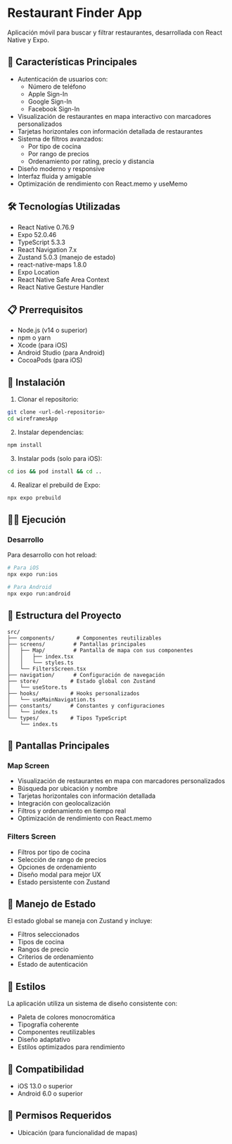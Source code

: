 # Restaurant Finder App

Aplicación móvil para buscar y filtrar restaurantes, desarrollada con React Native y Expo.

## 📱 Características Principales

- Autenticación de usuarios con:
  - Número de teléfono
  - Apple Sign-In
  - Google Sign-In
  - Facebook Sign-In
- Visualización de restaurantes en mapa interactivo con marcadores personalizados
- Tarjetas horizontales con información detallada de restaurantes
- Sistema de filtros avanzados:
  - Por tipo de cocina
  - Por rango de precios
  - Ordenamiento por rating, precio y distancia
- Diseño moderno y responsive
- Interfaz fluida y amigable
- Optimización de rendimiento con React.memo y useMemo

## 🛠 Tecnologías Utilizadas

- React Native 0.76.9
- Expo 52.0.46
- TypeScript 5.3.3
- React Navigation 7.x
- Zustand 5.0.3 (manejo de estado)
- react-native-maps 1.8.0
- Expo Location
- React Native Safe Area Context
- React Native Gesture Handler

## 📋 Prerrequisitos

- Node.js (v14 o superior)
- npm o yarn
- Xcode (para iOS)
- Android Studio (para Android)
- CocoaPods (para iOS)

## 🚀 Instalación

1. Clonar el repositorio:
```bash
git clone <url-del-repositorio>
cd wireframesApp
```

2. Instalar dependencias:
```bash
npm install
```

3. Instalar pods (solo para iOS):
```bash
cd ios && pod install && cd ..
```

4. Realizar el prebuild de Expo:
```bash
npx expo prebuild
```

## 🏃‍♂️ Ejecución

### Desarrollo

Para desarrollo con hot reload:

```bash
# Para iOS
npx expo run:ios

# Para Android
npx expo run:android
```

## 📁 Estructura del Proyecto

```
src/
├── components/       # Componentes reutilizables
├── screens/         # Pantallas principales
│   ├── Map/         # Pantalla de mapa con sus componentes
│   │   ├── index.tsx
│   │   └── styles.ts
│   └── FiltersScreen.tsx
├── navigation/      # Configuración de navegación
├── store/          # Estado global con Zustand
│   └── useStore.ts
├── hooks/          # Hooks personalizados
│   └── useMainNavigation.ts
├── constants/      # Constantes y configuraciones
│   └── index.ts
└── types/          # Tipos TypeScript
    └── index.ts
```

## 📱 Pantallas Principales

### Map Screen
- Visualización de restaurantes en mapa con marcadores personalizados
- Búsqueda por ubicación y nombre
- Tarjetas horizontales con información detallada
- Integración con geolocalización
- Filtros y ordenamiento en tiempo real
- Optimización de rendimiento con React.memo

### Filters Screen
- Filtros por tipo de cocina
- Selección de rango de precios
- Opciones de ordenamiento
- Diseño modal para mejor UX
- Estado persistente con Zustand

## 🔄 Manejo de Estado

El estado global se maneja con Zustand y incluye:
- Filtros seleccionados
- Tipos de cocina
- Rangos de precio
- Criterios de ordenamiento
- Estado de autenticación

## 🎨 Estilos

La aplicación utiliza un sistema de diseño consistente con:
- Paleta de colores monocromática
- Tipografía coherente
- Componentes reutilizables
- Diseño adaptativo
- Estilos optimizados para rendimiento

## 📱 Compatibilidad

- iOS 13.0 o superior
- Android 6.0 o superior

## 🔐 Permisos Requeridos

- Ubicación (para funcionalidad de mapas)